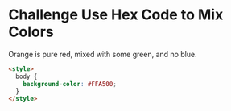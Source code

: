 # Challenge Use Hex Code to Mix Colors

Orange is pure red, mixed with some green, and no blue.

```html
<style>
  body {
    background-color: #FFA500;
  }
</style>
```
